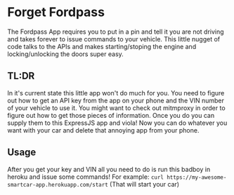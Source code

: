 # Forget Fordpass

The Fordpass App requires you to put in a pin and tell it you are not driving and takes forever to issue commands to your vehicle. This little nugget of code talks to the APIs and makes starting/stoping the engine and locking/unlocking the doors super easy. 

## TL:DR

In it's current state this little app won't do much for you. You need to figure out how to get an API key from the app on your phone and the VIN number of your vehicle to use it. You might want to check out mitmproxy in order to figure out how to get those pieces of information. Once you do you can supply them to this ExpressJS app and viola! Now you can do whatever you want with your car and delete that annoying app from your phone. 

## Usage

After you get your key and VIN all you need to do is run this badboy in heroku and issue some commands!
For example:
`curl https://my-awesome-smartcar-app.herokuapp.com/start`
(That will start your car)
